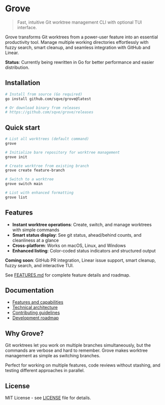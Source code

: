 # Grove

> Fast, intuitive Git worktree management CLI with optional TUI interface.

Grove transforms Git worktrees from a power-user feature into an essential productivity tool. Manage multiple working directories effortlessly with fuzzy search, smart cleanup, and seamless integration with GitHub and Linear.

**Status**: Currently being rewritten in Go for better performance and easier distribution.

## Installation

```bash
# Install from source (Go required)
go install github.com/sqve/grove@latest

# Or download binary from releases
# https://github.com/sqve/grove/releases
```

## Quick start

```bash
# List all worktrees (default command)
grove

# Initialize bare repository for worktree management
grove init

# Create worktree from existing branch
grove create feature-branch

# Switch to a worktree
grove switch main

# List with enhanced formatting
grove list
```

## Features

- **Instant worktree operations**: Create, switch, and manage worktrees with simple commands
- **Smart status display**: See git status, ahead/behind counts, and cleanliness at a glance
- **Cross-platform**: Works on macOS, Linux, and Windows
- **Enhanced listing**: Color-coded status indicators and structured output

**Coming soon**: GitHub PR integration, Linear issue support, smart cleanup, fuzzy search, and interactive TUI.

See [FEATURES.md](FEATURES.md) for complete feature details and roadmap.

## Documentation

- [Features and capabilities](FEATURES.md)
- [Technical architecture](ARCHITECTURE.md) 
- [Contributing guidelines](CONTRIBUTING.md)
- [Development roadmap](ROADMAP.md)

## Why Grove?

Git worktrees let you work on multiple branches simultaneously, but the commands are verbose and hard to remember. Grove makes worktree management as simple as switching branches.

Perfect for working on multiple features, code reviews without stashing, and testing different approaches in parallel.

## License

MIT License - see [LICENSE](LICENSE) file for details.